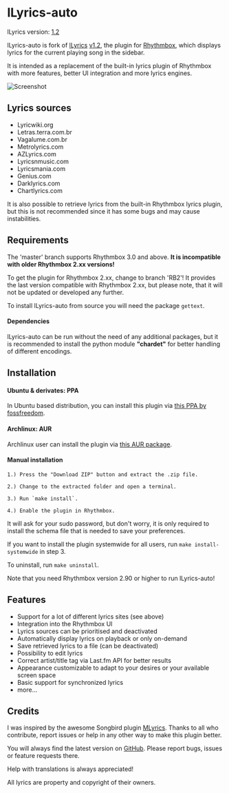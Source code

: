 lLyrics-auto
============

lLyrics version: [1.2](https://github.com/dmo60/lLyrics/releases/tag/v1.2)

lLyrics-auto is fork of [lLyrics](https://github.com/dmo60/lLyrics) [v1.2](https://github.com/dmo60/lLyrics/releases/tag/v1.2), the plugin for [Rhythmbox](http://projects.gnome.org/rhythmbox/), which displays lyrics for the current playing song in the sidebar.

It is intended as a replacement of the built-in lyrics plugin of Rhythmbox with more features, better UI integration and more lyrics engines.

![Screenshot](img/screenshot-small.png)

Lyrics sources
--------------

-	Lyricwiki.org
-	Letras.terra.com.br
-	Vagalume.com.br
-	Metrolyrics.com
-	AZLyrics.com
-	Lyricsnmusic.com
-	Lyricsmania.com
-	Genius.com
-	Darklyrics.com
-	Chartlyrics.com

It is also possible to retrieve lyrics from the built-in Rhythmbox lyrics plugin, but this is not recommended since it has some bugs and may cause instabilities.

Requirements
------------

The 'master' branch supports Rhythmbox 3.0 and above. **It is incompatible with older Rhythmbox 2.xx versions!**

To get the plugin for Rhythmbox 2.xx, change to branch 'RB2'! It provides the last version compatible with Rhythmbox 2.xx, but please note, that it will not be updated or developed any further.

To install lLyrics-auto from source you will need the package `gettext`.

#### Dependencies

lLyrics-auto can be run without the need of any additional packages, but it is recommended to install the python module **"chardet"** for better handling of different encodings.

Installation
------------

#### Ubuntu & derivates: PPA

In Ubuntu based distribution, you can install this plugin via [this PPA by fossfreedom](https://launchpad.net/~fossfreedom/+archive/rhythmbox-plugins).

#### Archlinux: AUR

Archlinux user can install the plugin via [this AUR package](https://aur.archlinux.org/packages/rhythmbox-llyrics/).

#### Manual installation

```
1.) Press the "Download ZIP" button and extract the .zip file.

2.) Change to the extracted folder and open a terminal.

3.) Run `make install`.

4.) Enable the plugin in Rhythmbox.
```

It will ask for your sudo password, but don't worry, it is only required to install the schema file that is needed to save your preferences.

If you want to install the plugin systemwide for all users, run `make install-systemwide` in step 3.

To uninstall, run `make uninstall`.

Note that you need Rhythmbox version 2.90 or higher to run lLyrics-auto!

Features
--------

-	Support for a lot of different lyrics sites (see above)
-	Integration into the Rhythmbox UI
-	Lyrics sources can be prioritised and deactivated
-	Automatically display lyrics on playback or only on-demand
-	Save retrieved lyrics to a file (can be deactivated)
-	Possibility to edit lyrics
-	Correct artist/title tag via Last.fm API for better results
-	Appearance customizable to adapt to your desires or your available screen space
-	Basic support for synchronized lyrics
-	more...

Credits
-------

I was inspired by the awesome Songbird plugin [MLyrics](https://github.com/FreeleX/MLyrics). Thanks to all who contribute, report issues or help in any other way to make this plugin better.

You will always find the latest version on [GitHub](https://github.com/dmo60/lLyrics-auto). Please report bugs, issues or feature requests there.

Help with translations is always appreciated!

All lyrics are property and copyright of their owners.
